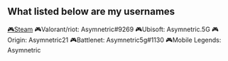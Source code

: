 ## What listed below are my usernames
[🎮Steam](https://steamcommunity.com/id/asymnetric21/) 
🎮Valorant/riot: Asymnetric#9269
🎮Ubisoft: Asymnetric.5G
🎮Origin: Asymnetric21
🎮Battlenet: Asymnetric5g#1130
🎮Mobile Legends: Asymnetric
